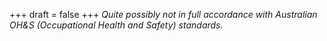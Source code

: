 
+++
draft = false
+++
_Quite possibly not in full accordance with Australian OH&amp;S (Occupational Health and Safety) standards._
